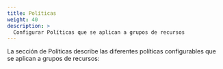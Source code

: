```yaml
---
title: Políticas
weight: 40
description: >
  Configurar Políticas que se aplican a grupos de recursos
---
```


La sección de Políticas describe las diferentes políticas configurables que se aplican a grupos de recursos:
